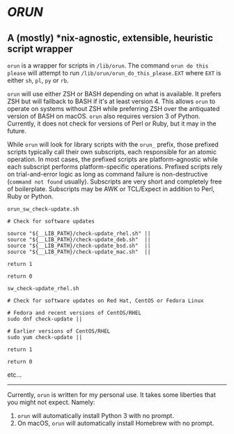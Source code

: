 # _ORUN_
## A (mostly) \*nix-agnostic, extensible, heuristic script wrapper

`orun` is a wrapper for scripts in `/lib/orun`. The command `orun do this please` will attempt to run `/lib/orun/orun_do_this_please.EXT` where `EXT` is either `sh`, `pl`, `py` or `rb`.

`orun` will use either ZSH or BASH depending on what is available. It prefers ZSH but will fallback to BASH if it's at least version 4. This allows `orun` to operate on systems without ZSH while preferring ZSH over the antiquated version of BASH on macOS. `orun` also requires version 3 of Python. Currently, it does not check for versions of Perl or Ruby, but it may in the future.

While `orun` will look for library scripts with the `orun_` prefix, those prefixed scripts typically call their own subscripts, each responsible for an atomic operation. In most cases, the prefixed scripts are platform-agnostic while each subscript performs platform-specific operations. Prefixed scripts rely on trial-and-error logic as long as command failure is non-destructive (`command not found` usually). Subscripts are very short and completely free of boilerplate. Subscripts may be AWK or TCL/Expect in addition to Perl, Ruby or Python.

`orun_sw_check-update.sh`
```
# Check for software updates

source "${__LIB_PATH}/check-update_rhel.sh" ||
source "${__LIB_PATH}/check-update_deb.sh"  ||
source "${__LIB_PATH}/check-update_bsd.sh"  ||
source "${__LIB_PATH}/check-update_mac.sh"  ||

return 1

return 0

```

`sw_check-update_rhel.sh`

```
# Check for software updates on Red Hat, CentOS or Fedora Linux

# Fedora and recent versions of CentOS/RHEL
sudo dnf check-update ||

# Earlier versions of CentOS/RHEL
sudo yum check-update ||

return 1

return 0

```

etc...

---

Currently, `orun` is written for my personal use. It takes some liberties that you might not expect. Namely:

1. `orun` will automatically install Python 3 with no prompt.
1. On macOS, `orun` will automatically install Homebrew with no prompt.
